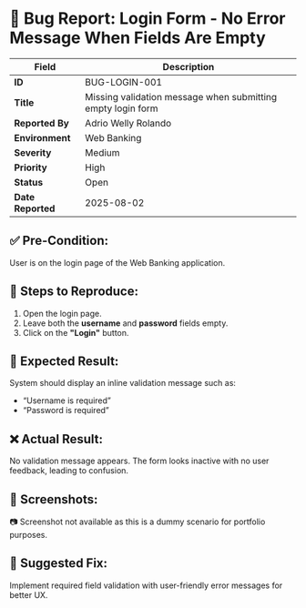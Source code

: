 # 🐞 Bug Report: Login Form - No Error Message When Fields Are Empty

| Field            | Description                                                                 |
|------------------|-----------------------------------------------------------------------------|
| **ID**           | BUG-LOGIN-001                                                               |
| **Title**        | Missing validation message when submitting empty login form                 |
| **Reported By**  | Adrio Welly Rolando                                                         |
| **Environment**  | Web Banking                                                                 |
| **Severity**     | Medium                                                                      |
| **Priority**     | High                                                                        |
| **Status**       | Open                                                                        |
| **Date Reported**| 2025-08-02                                                                  |

## ✅ Pre-Condition:
User is on the login page of the Web Banking application.

## 🧪 Steps to Reproduce:
1. Open the login page.
2. Leave both the **username** and **password** fields empty.
3. Click on the **"Login"** button.

## 🎯 Expected Result:
System should display an inline validation message such as:
- “Username is required”
- “Password is required”

## ❌ Actual Result:
No validation message appears. The form looks inactive with no user feedback, leading to confusion.

## 📸 Screenshots:
📷 Screenshot not available as this is a dummy scenario for portfolio purposes.

## 📌 Suggested Fix:
Implement required field validation with user-friendly error messages for better UX.
